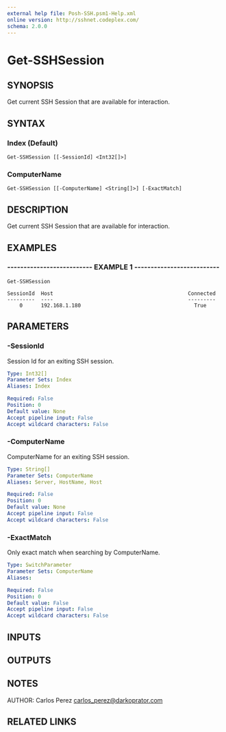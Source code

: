 ```yaml
---
external help file: Posh-SSH.psm1-Help.xml
online version: http://sshnet.codeplex.com/
schema: 2.0.0
---
```


# Get-SSHSession

## SYNOPSIS
Get current SSH Session that are available for interaction.

## SYNTAX

### Index (Default)
```
Get-SSHSession [[-SessionId] <Int32[]>]
```

### ComputerName
```
Get-SSHSession [[-ComputerName] <String[]>] [-ExactMatch]
```

## DESCRIPTION
Get current SSH Session that are available for interaction.

## EXAMPLES

### -------------------------- EXAMPLE 1 --------------------------
```
Get-SSHSession

SessionId  Host                                            Connected
---------  ----                                            ---------
    0      192.168.1.180                                     True
```

## PARAMETERS

### -SessionId
Session Id for an exiting SSH session.

```yaml
Type: Int32[]
Parameter Sets: Index
Aliases: Index

Required: False
Position: 0
Default value: None
Accept pipeline input: False
Accept wildcard characters: False
```

### -ComputerName
ComputerName for an exiting SSH session.

```yaml
Type: String[]
Parameter Sets: ComputerName
Aliases: Server, HostName, Host

Required: False
Position: 0
Default value: None
Accept pipeline input: False
Accept wildcard characters: False
```

### -ExactMatch
Only exact match when searching by ComputerName.

```yaml
Type: SwitchParameter
Parameter Sets: ComputerName
Aliases: 

Required: False
Position: 0
Default value: False
Accept pipeline input: False
Accept wildcard characters: False
```

## INPUTS

## OUTPUTS

## NOTES
AUTHOR: Carlos Perez carlos_perez@darkoprator.com

## RELATED LINKS


